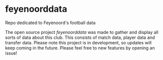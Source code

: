 # feyenoorddata
Repo dedicated to Feyenoord's football data

The open source project *feyenoorddata* was made to gather and display all sorts of data about this club.
This consists of match data, player data and transfer data. Please note this project is in development, so updates will keep coming in the future. 
Please feel free to new features by opening an issue!
